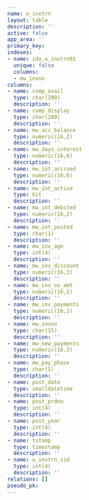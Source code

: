 ```yaml
---
name: u_invtrn
layout: table
description: ''
active: false
app_area: ''
primary_key: 
indexes:
- name: idx_u_invtrn01
  unique: false
  columns:
  - mw_invno
columns:
- name: comp_avail
  type: char(200)
  description: ''
- name: comp_display
  type: char(200)
  description: ''
- name: mw_acc_balance
  type: numeric(16,2)
  description: ''
- name: mw_days_interest
  type: numeric(16,6)
  description: ''
- name: mw_int_accrued
  type: numeric(16,6)
  description: ''
- name: mw_int_active
  type: bit
  description: ''
- name: mw_int_debited
  type: numeric(16,2)
  description: ''
- name: mw_int_posted
  type: char(1)
  description: ''
- name: mw_inv_age
  type: int(4)
  description: ''
- name: mw_inv_discount
  type: numeric(16,2)
  description: ''
- name: mw_inv_os_amt
  type: numeric(16,2)
  description: ''
- name: mw_inv_payments
  type: numeric(16,2)
  description: ''
- name: mw_invno
  type: char(15)
  description: ''
- name: mw_new_payments
  type: numeric(16,2)
  description: ''
- name: mw_pay_phase
  type: char(1)
  description: ''
- name: post_date
  type: smalldatetime
  description: ''
- name: post_prdno
  type: int(4)
  description: ''
- name: post_year
  type: int(4)
  description: ''
- name: tstamp
  type: timestamp
  description: ''
- name: u_invtrn_sid
  type: int(4)
  description: ''
relations: []
pseudo_pk: 
---
```


